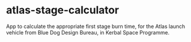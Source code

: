 # atlas-stage-calculator
App to calculate the appropriate first stage burn time, for the Atlas launch vehicle from Blue Dog Design Bureau, in Kerbal Space Programme.
